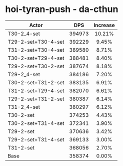 # hoi-tyran-push - da-cthun
| Actor | DPS | Increase |
|---|:---:|:---:|
|T30-2_4-set|394973|10.21%|
|T29-2-set+T30-4-set|392229|9.45%|
|T31-2-set+T30-4-set|389580|8.71%|
|T30-2-set+T29-4-set|388481|8.40%|
|T29-2-set+T30-2-set|387674|8.18%|
|T29-2_4-set|384186|7.20%|
|T30-2-set+T31-2-set|383135|6.91%|
|T31-2-set+T29-4-set|382070|6.61%|
|T29-2-set+T31-2-set|380387|6.14%|
|T31-2_4-set|380297|6.12%|
|T30-2-set|374253|4.43%|
|T30-2-set+T31-4-set|372341|3.90%|
|T29-2-set|370636|3.42%|
|T29-2-set+T31-4-set|369133|3.00%|
|T31-2-set|368056|2.70%|
|Base|358374|0.00%|
